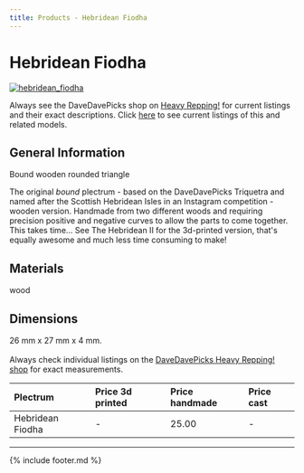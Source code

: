 ```yaml
---
title: Products - Hebridean Fiodha
---
```

# Hebridean Fiodha

[![hebridean_fiodha](../../assets/images/hebridean_fiodha.jpg "Hebridean_fiodha")](/picks/hebridean_fiodha)

Always see the DaveDavePicks shop on [Heavy Repping!](https://www.heavyrepping.com/shop/store/davedavepicks/) for current listings and their exact descriptions. Click [here](https://heavyrepping.com/davedavepicks/?s=Hebridean&post_type=product) to see current listings of this and related models.

## General Information
Bound wooden rounded triangle

The original *bound* plectrum - based on the DaveDavePicks Triquetra and named after the Scottish Hebridean Isles in an Instagram competition - wooden version. Handmade from two different woods and requiring precision positive and negative curves to allow the parts to come together. This takes time... See The Hebridean II for the 3d-printed version, that's equally awesome and much less time consuming to make!

## Materials
wood

## Dimensions
26 mm x 27 mm x 4 mm.<br/><br/>Always check individual listings on the [DaveDavePicks Heavy Repping! shop](https://www.heavyrepping.com/shop/store/davedavepicks/) for exact measurements.

| **Plectrum**                                        | **Price 3d printed**   | **Price handmade**   | **Price cast**   |
|:----------------------------------------------------|:-----------------------|:---------------------|:-----------------|
| Hebridean Fiodha                                          | -               | 25.00             | -         |

---

{% include footer.md %}